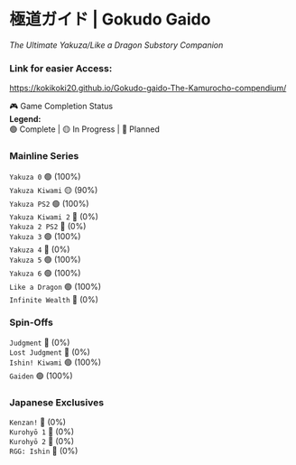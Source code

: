# 極道ガイド | Gokudo Gaido  
*The Ultimate Yakuza/Like a Dragon Substory Companion*  

### Link for easier Access:
https://kokikoki20.github.io/Gokudo-gaido-The-Kamurocho-compendium/

🎮 Game Completion Status  
**Legend:**  
🟢 Complete | 🟡 In Progress | 🔴 Planned  

### Mainline Series
`Yakuza 0` 🟢 (100%)  
`Yakuza Kiwami` 🟡 (90%)                   
`Yakuza PS2` 🟢 (100%)            
`Yakuza Kiwami 2` 🔴 (0%)  
`Yakuza 2 PS2` 🔴 (0%)             
`Yakuza 3` 🟢 (100%)  
`Yakuza 4` 🔴 (0%)  
`Yakuza 5` 🟢 (100%)  
`Yakuza 6` 🟢 (100%)  
`Like a Dragon` 🟢 (100%)  
`Infinite Wealth` 🔴 (0%)  

### Spin-Offs
`Judgment` 🔴 (0%)  
`Lost Judgment` 🔴 (0%)  
`Ishin! Kiwami` 🟢 (100%)  
`Gaiden` 🟢 (100%)  

### Japanese Exclusives
`Kenzan!` 🔴 (0%)  
`Kurohyō 1` 🔴 (0%)  
`Kurohyō 2` 🔴 (0%)          
`RGG: Ishin` 🔴 (0%)            

